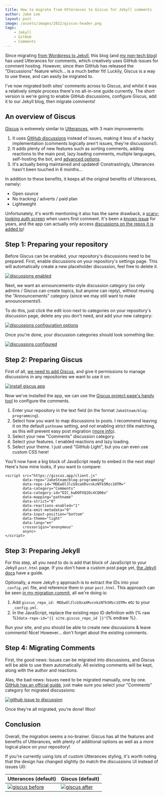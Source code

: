 ```yaml
---
title: How to migrate from Utterances to Giscus for Jekyll comments
author: Jake Lee
layout: post
image: /assets/images/2022/giscus-header.png
tags:
    - Jekyll
    - GitHub
    - Comments
---
```


Since migrating [from Wordpress to Jekyll](https://blog.jakelee.co.uk/blog-has-moved-from-wordpress-to-jekyll/), this blog (and [my non-tech blog](https://jakelee.co.uk)) has used Utterances for comments, which creatively uses GitHub issues for comment hosting. However, since then GitHub has released the "Discussions" feature which... is a much better fit! Luckily, Giscus is a way to use these, and can easily be migrated to.

I've now migrated both sites' comments across to Giscus, and whilst it was a relatively simple process there's no all-in-one guide currently. The short version is we're going to enable GitHub discussions, configure Giscus, add it to our Jekyll blog, then migrate comments!

## An overview of Giscus

[Giscus](https://giscus.app/) is extremely similar to [Utterances](https://utteranc.es/), with 3 main improvements:
1. It uses [GitHub discussions](https://docs.github.com/en/discussions) instead of issues, making it less of a hacky implementation (comments logically aren't issues, they're discussions!).
2. It adds plenty of new features such as sorting comments, adding reactions to the main post, lazy loading comments, multiple languages, self-hosting the bot, and [advanced options](https://github.com/giscus/giscus/blob/main/ADVANCED-USAGE.md).
3. It's actually being maintained and updated! Constrastingly, Utterances hasn't been touched in 6 months...

In addition to these benefits, it keeps all the original benefits of Utterances, namely:
* Open source 
* No tracking / adverts / paid plan
* Lightweight

Unfortunately, it's worth mentioning it also has the same drawback, a [scary-looking auth screen](/assets/images/2022/giscus-auth.png) when users first comment. It's been a [known issue](https://github.com/cirruslabs/cirrus-ci-docs/issues/751) for years, and the app can actually only access [discussions on the repos it is added to](/assets/images/2022/giscus-install.png)!

## Step 1: Preparing your repository

Before Giscus can be enabled, your repository's discussions need to be prepared. First, enable discussions on your repository's settings page. This will automatically create a new placeholder discussion, feel free to delete it.

[![discussions enabled](/assets/images/2022/giscus-discussions-enable.png)]((/assets/images/2022/giscus-discussions-enable.png))

Next, we want an announcements-style discussion category (so only admins / Giscus can create topics, but anyone can reply), without reusing the "Announcements" category (since we may still want to make announcements!).

To do this, just click the edit icon next to categories on your repository's discussion page, delete any you don't need, and add your new category:

[![discussions configuration options](/assets/images/2022/giscus-comments-config-thumbnail.png)]((/assets/images/2022/giscus-comments-config.png))

Once you're done, your discussion categories should look something like:

[![discussions configured](/assets/images/2022/giscus-comments-configured.png)]((/assets/images/2022/giscus-comments-configured.png))

## Step 2: Preparing Giscus

First of all, [we need to add Giscus](https://github.com/apps/giscus), and give it permissions to manage discussions in any repositories we want to use it on:

[![install giscus app](/assets/images/2022/giscus-install-thumbnail.png)]((/assets/images/2022/giscus-install.png))

Now we've installed the app, we can use the [Giscus project page's handy tool](https://giscus.app/) to configure the comments. 

1. Enter your repository in the text field (in the format `JakeSteam/blog-programming`).
2. Select how you want to map discussions to posts. I recommend leaving it on the default `pathname` setting, and *not* enabling strict title matching, as this will prevent easy post migration ([more info](https://github.com/giscus/giscus/blob/main/ADVANCED-USAGE.md#data-strict)).
3. Select your new "Comments" discussion category.
4. Select your features. I enabled reactions and lazy loading.
5. Select your theme. I just used "GitHub Light", but you can even use custom CSS here!

You'll now have a big block of JavaScript ready to embed in the next step! Here's how mine looks, if you want to compare:

```
<script src="https://giscus.app/client.js"
        data-repo="JakeSteam/blog-programming"
        data-repo-id="MDEwOlJlcG9zaXRvcnkzNTk5Mzc1OTM="
        data-category="Comments"
        data-category-id="DIC_kwDOFXQ2Oc4CQ06o"
        data-mapping="pathname"
        data-strict="0"
        data-reactions-enabled="1"
        data-emit-metadata="0"
        data-input-position="bottom"
        data-theme="light"
        data-lang="en"
        crossorigin="anonymous"
        async>
</script>
```

## Step 3: Preparing Jekyll

For this step, all you *need* to do is add that block of JavaScript to your Jekyll `post.html` page. If you don't have a custom post page yet, [the Jekyll docs](https://jekyllrb.com/docs/themes/#overriding-theme-defaults) have a guide.

Optionally, a more Jekyll-y approach is to extract the IDs into your `_config.yml` file, and reference them in your `post.html`. This approach can be seen [in my migration commit](https://github.com/JakeSteam/blog-programming/commit/6d6c112e5964a2248ad62d8caa36c38714abb078), all we're doing is:
1. Add `giscus_repo_id: MDEwOlJlcG9zaXRvcnkzNTk5Mzc1OTM=` etc to your `_config.yml`.
2. In the JavaScript, replace the existing repo ID definition with {% raw %}`data-repo-id="{{ site.giscus_repo_id }}"`{% endraw %}.

Run your site, and you should be able to create new discussions & leave comments! Nice! However... don't forget about the existing comments.

## Step 4: Migrating Comments

First, the good news: Issues can be migrated into discussions, and Giscus will be able to use them automatically. All existing comments will be kept, along with the author and reactions.

Alas, the bad news: Issues need to be migrated manually, one by one. [GitHub has an official guide](https://docs.github.com/en/discussions/managing-discussions-for-your-community/moderating-discussions#converting-an-issue-to-a-discussion), just make sure you select your "Comments" category for migrated discussions:

[![github issue to discussion](/assets/images/2022/giscus-issue-to-discussion.png)]((/assets/images/2022/giscus-issue-to-discussion.png))

Once they're all migrated, you're done! Woo!

## Conclusion

Overall, the migration seems a no-brainer. Giscus has all the features and benefits of Utterances, with plenty of additional options as well as a more logical place on your repository!

If you're currently using lots of custom Utterances styling, it's worth noting that the design has changed slightly (to match the discussions UI instead of issues UI):

| Utterances (default) | Giscus (default) |
| -- | -- |
| [![giscus before](/assets/images/2022/giscus-before-thumbnail.png)]((/assets/images/2022/giscus-before.png)) | [![giscus after](/assets/images/2022/giscus-after-thumbnail.png)]((/assets/images/2022/giscus-after.png)) | 